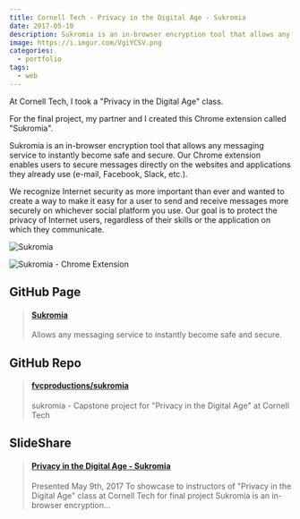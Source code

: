```yaml
---
title: Cornell Tech - Privacy in the Digital Age - Sukromia
date: 2017-05-10
description: Sukromia is an in-browser encryption tool that allows any messaging service to instantly become safe and secure.
image: https://i.imgur.com/VgiYCSV.png
categories:
  - portfolio
tags:
  - web
---
```


At Cornell Tech, I took a "Privacy in the Digital Age" class.

For the final project, my partner and I created this Chrome extension called "Sukromia".

Sukromia is an in-browser encryption tool that allows any messaging service to instantly become safe and secure. Our Chrome extension enables users to secure messages directly on the websites and applications they already use (e-mail, Facebook, Slack, etc.).

We recognize Internet security as more important than ever and wanted to create a way to make it easy for a user to send and receive messages more securely on whichever social platform you use. Our goal is to protect the privacy of Internet users, regardless of their skills or the application on which they communicate.

![Sukromia](https://github.com/fvcproductions/sukromia/blob/master/src/img/logo.png?raw=true)

![Sukromia - Chrome Extension](https://i.imgur.com/oFcezbj.png)

## GitHub Page

<blockquote class="embedly-card"><h4><a href="https://fvcproductions.github.io/sukromia/#/">Sukromia</a></h4><p>Allows any messaging service to instantly become safe and secure.</p></blockquote>
<script async src="//cdn.embedly.com/widgets/platform.js" charset="UTF-8"></script>

## GitHub Repo

<blockquote class="embedly-card"><h4><a href="https://github.com/fvcproductions/sukromia">fvcproductions/sukromia</a></h4><p>sukromia - Capstone project for "Privacy in the Digital Age" at Cornell Tech</p></blockquote>
<script async src="//cdn.embedly.com/widgets/platform.js" charset="UTF-8"></script>

## SlideShare

<blockquote class="embedly-card"><h4><a href="https://www.slideshare.net/FVCproductions/privacy-in-the-digital-age-sukromia">Privacy in the Digital Age - Sukromia</a></h4><p>Presented May 9th, 2017 To showcase to instructors of "Privacy in the Digital Age" class at Cornell Tech for final project Sukromia is an in-browser encryption...</p></blockquote>
<script async src="//cdn.embedly.com/widgets/platform.js" charset="UTF-8"></script>
